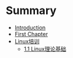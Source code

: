 # Summary

* [Introduction](README.md)
* [First Chapter](chapter1.md)
* [Linux培训](linuxpei-xun.md)
  * [1.1 Linux理论基础](linuxpei-xun/11-linuxli-lun-ji-chu.md)

